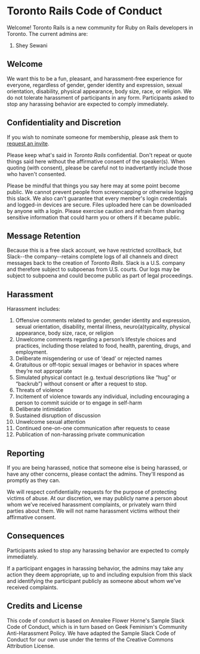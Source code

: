 # Toronto Rails Code of Conduct

Welcome! Toronto Rails is a new community for Ruby on Rails developers in Toronto. The current admins are:

1. Shey Sewani

## Welcome
We want this to be a fun, pleasant, and harassment-free experience for everyone, regardless of gender, gender identity and expression, sexual orientation, disability, physical appearance, body size, race, or religion. We do not tolerate harassment of participants in any form. Participants asked to stop any harassing behavior are expected to comply immediately.

## Confidentiality and Discretion
If you wish to nominate someone for membership, please ask them to [request an invite](https://docs.google.com/forms/d/1wKo54fWoezqrtk7PAtLlD5EYnRMDEPGCVH6ouMO1mFQ/).

Please keep what's said in _Toronto Rails_ confidential. Don't repeat or quote things said here without the affirmative consent of the speaker(s). When quoting (with consent), please be careful not to inadvertantly include those who haven't consented.

Please be mindful that things you say here may at some point become public. We cannot prevent people from screencapping or otherwise logging this slack. We also can't guarantee that every member's login credentials and logged-in devices are secure. Files uploaded here can be downloaded by anyone with a login. Please exercise caution and refrain from sharing sensitive information that could harm you or others if it became public.

## Message Retention
Because this is a free slack account, we have restricted scrollback, but Slack--the company--retains complete logs of all channels and direct messages back to the creation of _Toronto Rails_. Slack is a U.S. company and therefore subject to subpoenas from U.S. courts. Our logs may be subject to subpoena and could become public as part of legal proceedings.


## Harassment
Harassment includes:

1. Offensive comments related to gender, gender identity and expression, sexual orientation, disability, mental illness, neuro(a)typicality, physical appearance, body size, race, or religion
1. Unwelcome comments regarding a person’s lifestyle choices and practices, including those related to food, health, parenting, drugs, and employment.
1. Deliberate misgendering or use of ‘dead’ or rejected names
1. Gratuitous or off-topic sexual images or behavior in spaces where they’re not appropriate
1. Simulated physical contact (e.g. textual descriptions like “hug” or “backrub”) without consent or after a request to stop.
1. Threats of violence
1. Incitement of violence towards any individual, including encouraging a person to commit suicide or to engage in self-harm
1. Deliberate intimidation
1. Sustained disruption of discussion
1. Unwelcome sexual attention
1. Continued one-on-one communication after requests to cease
1. Publication of non-harassing private communication

## Reporting
If you are being harassed, notice that someone else is being harassed, or have any other concerns, please contact the admins. They'll respond as promptly as they can.

We will respect confidentiality requests for the purpose of protecting victims of abuse. At our discretion, we may publicly name a person about whom we’ve received harassment complaints, or privately warn third parties about them. We will not name harassment victims without their affirmative consent.

## Consequences
Participants asked to stop any harassing behavior are expected to comply immediately.

If a participant engages in harassing behavior, the admins may take any action they deem appropriate, up to and including expulsion from this slack and identifying the participant publicly as someone about whom we've received complaints.

## Credits and License
This code of conduct is based on Annalee Flower Horne's Sample Slack Code of Conduct, which is in turn based on Geek Feminism's Community Anti-Harassment Policy. We have adapted the Sample Slack Code of Conduct for our own use under the terms of the Creative Commons Attribution License.

